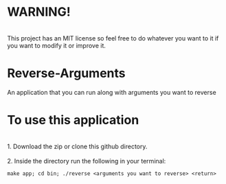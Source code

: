 # WARNING!
<br>This project has an MIT license so feel free to do whatever you want to it if you want to modify it or improve it.<br>

# Reverse-Arguments
An application that you can run along with arguments you want to reverse

# To use this application
<br>1. Download the zip or clone this github directory. <br>
<br>2. Inside the directory run the following in your terminal:
```
make app; cd bin; ./reverse <arguments you want to reverse> <return>
```
